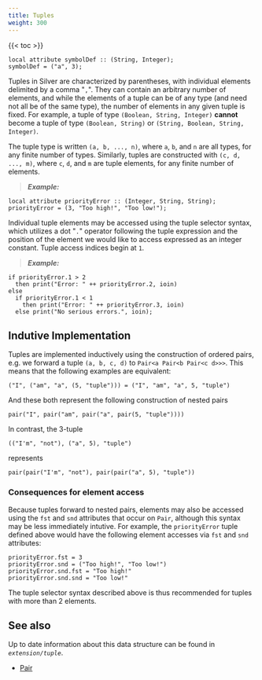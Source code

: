 ```yaml
---
title: Tuples
weight: 300
---
```


{{< toc >}}

```
local attribute symbolDef :: (String, Integer);
symbolDef = ("a", 3);
```

Tuples in Silver are characterized by parentheses, with individual elements delimited by a comma "`,`". They can contain an arbitrary number of elements, and while the elements of a tuple can be of any type (and need not all be of the same type), the number of elements in any given tuple is fixed. For example, a tuple of type `(Boolean, String, Integer)` **cannot** become a tuple of type `(Boolean, String)` or `(String, Boolean, String, Integer)`.

The tuple type is written `(a, b, ..., n)`, where `a`, `b`, and `n` are all types, for any finite number of types. Similarly, tuples are constructed with `(c, d, ..., m)`, where `c`, `d`, and `m` are tuple elements, for any finite number of elements.

> _**Example:**_
```
local attribute priorityError :: (Integer, String, String);
priorityError = (3, "Too high!", "Too low!");
```

Individual tuple elements may be accessed using the tuple selector syntax, which utilizes a dot "`.`" operator following the tuple expression and the position of the element we would like to access expressed as an integer constant. Tuple access indices begin at `1`.

> _**Example:**_
```
if priorityError.1 > 2
  then print("Error: " ++ priorityError.2, ioin)
else 
  if priorityError.1 < 1
    then print("Error: " ++ priorityError.3, ioin)
  else print("No serious errors.", ioin);
```

## Indutive Implementation

Tuples are implemented inductively using the construction of ordered pairs, e.g. we forward a tuple `(a, b, c, d)` to `Pair<a Pair<b Pair<c d>>>`. This means that the following examples are equivalent:

```
("I", ("am", "a", (5, "tuple"))) = ("I", "am", "a", 5, "tuple")
```

And these both represent the following construction of nested pairs

```
pair("I", pair("am", pair("a", pair(5, "tuple"))))
```

In contrast, the 3-tuple

```
(("I'm", "not"), ("a", 5), "tuple")
```

represents

```
pair(pair("I'm", "not"), pair(pair("a", 5), "tuple"))
```

### Consequences for element access

Because tuples forward to nested pairs, elements may also be accessed using the `fst` and `snd` attributes that occur on `Pair`, although this syntax may be less immediately intutive. For example, the `priorityError` tuple defined above would have the following element accesses via `fst` and `snd` attributes:

```
priorityError.fst = 3
priorityError.snd = ("Too high!", "Too low!")
priorityError.snd.fst = "Too high!"
priorityError.snd.snd = "Too low!"
```

The tuple selector syntax described above is thus recommended for tuples with more than 2 elements. 

## See also

Up to date information about this data structure can be found in _`extension/tuple`_.

* [Pair](/silver/lib/pair/)
